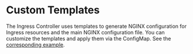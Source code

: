 # Custom Templates

The Ingress Controller uses templates to generate NGINX configuration for Ingress resources and the main NGINX configuration file. You can customize the templates and apply them via the ConfigMap. See the [corresponding example](https://github.com/nginxinc/kubernetes-ingress/tree/v1.7.0/examples/custom-templates).
